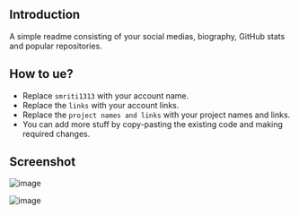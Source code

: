 ## Introduction

A simple readme consisting of your social medias, biography, GitHub stats and popular repositories.

## How to ue?

- Replace `smriti1313` with your account name.
- Replace the `links` with your account links.
- Replace the `project names and links` with your project names and links.
- You can add more stuff by copy-pasting the existing code and making required changes.


## Screenshot

![image](https://user-images.githubusercontent.com/52624997/126963249-957d45c3-e8b8-4d3f-85d6-21822a1e056e.png)

![image](https://user-images.githubusercontent.com/52624997/126963283-f7215218-67ed-439c-b5ef-588f2bb99394.png)
